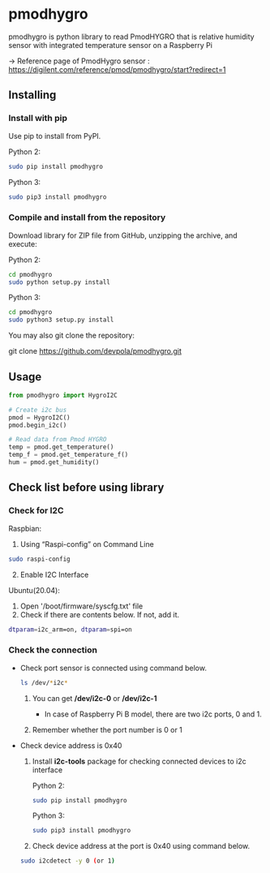 # pmodhygro
pmodhygro is python library to read PmodHYGRO that is relative humidity sensor with integrated temperature sensor on a Raspberry Pi

-> Reference page of PmodHygro sensor : https://digilent.com/reference/pmod/pmodhygro/start?redirect=1

## Installing
### Install with pip
Use pip to install from PyPI.

Python 2:
````sh
sudo pip install pmodhygro
````
Python 3:
````sh
sudo pip3 install pmodhygro
````

### Compile and install from the repository
Download library for ZIP file from GitHub, unzipping the archive, and execute:

Python 2:
````sh
cd pmodhygro
sudo python setup.py install
````

Python 3:
````sh
cd pmodhygro
sudo python3 setup.py install
````
You may also git clone the repository:

git clone https://github.com/devpola/pmodhygro.git


## Usage
````python
from pmodhygro import HygroI2C

# Create i2c bus
pmod = HygroI2C()
pmod.begin_i2c()

# Read data from Pmod HYGRO 
temp = pmod.get_temperature()
temp_f = pmod.get_temperature_f()
hum = pmod.get_humidity()
````


## Check list before using library
### Check for I2C
Raspbian:
1. Using “Raspi-config” on Command Line
  ````sh
  sudo raspi-config
  ````
2. Enable I2C Interface

Ubuntu(20.04):
1. Open '/boot/firmware/syscfg.txt' file
2. Check if there are contents below. If not, add it.
  ````sh
  dtparam=i2c_arm=on, dtparam=spi=on
  ````


### Check the connection 
* Check port sensor is connected using command below.
  ````sh
  ls /dev/*i2c*
  ````
  1. You can get **/dev/i2c-0** or **/dev/i2c-1**
  
      * In case of Raspberry Pi B model, there are two i2c ports, 0 and 1.
  2. Remember whether the port number is 0 or 1


* Check device address is 0x40
  1. Install **i2c-tools** package for checking connected devices to i2c interface
  
      Python 2:
      ````sh
      sudo pip install pmodhygro
      ````
      Python 3:
      ````sh
      sudo pip3 install pmodhygro
      ````
  
  
  2. Check device address at the port is 0x40 using command below.
    ````sh
    sudo i2cdetect -y 0 (or 1)
    ````
    